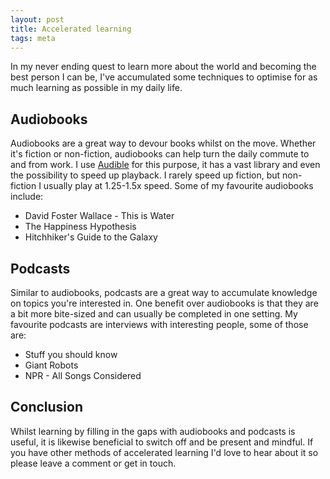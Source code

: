 ```yaml
---
layout: post
title: Accelerated learning
tags: meta
---
```


In my never ending quest to learn more about the world and becoming the best
person I can be, I've accumulated some techniques to optimise for as much
learning as possible in my daily life.

<!-- more -->

## Audiobooks

Audiobooks are a great way to devour books whilst on the move. Whether it's
fiction or non-fiction, audiobooks can help turn the daily commute to and from
work. I use [Audible](http://www.audible.co.uk) for this purpose, it has a vast
library and even the possibility to speed up playback. I rarely speed up
fiction, but non-fiction I usually play at 1.25-1.5x speed. Some of my favourite
audiobooks include:

* David Foster Wallace - This is Water
* The Happiness Hypothesis
* Hitchhiker's Guide to the Galaxy

## Podcasts

Similar to audiobooks, podcasts are a great way to accumulate knowledge on
topics you're interested in. One benefit over audiobooks is that they are a bit
more bite-sized and can usually be completed in one setting. My favourite
podcasts are interviews with interesting people, some of those are:

* Stuff you should know
* Giant Robots
* NPR - All Songs Considered

## Conclusion

Whilst learning by filling in the gaps with audiobooks and podcasts is useful,
it is likewise beneficial to switch off and be present and mindful. If you have
other methods of accelerated learning I'd love to hear about it so please leave
a comment or get in touch.
